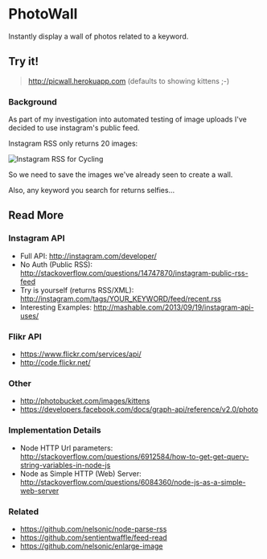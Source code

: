 PhotoWall
=========

Instantly display a wall of photos related to a keyword.

## Try it!

> http://picwall.herokuapp.com (defaults to showing kittens ;-)


### Background

As part of my investigation into automated testing of image uploads
I've decided to use instagram's public feed.

Instagram RSS only returns 20 images:

![Instagram RSS for Cycling](http://i.imgur.com/7tn0wLd.jpg)

So we need to save the images we've already seen to create a wall.

Also, any keyword you search for returns selfies...




## Read More

### Instagram API

- Full API: http://instagram.com/developer/
- No Auth (Public RSS): http://stackoverflow.com/questions/14747870/instagram-public-rss-feed
- Try is yourself (returns RSS/XML): http://instagram.com/tags/YOUR_KEYWORD/feed/recent.rss
- Interesting Examples: http://mashable.com/2013/09/19/instagram-api-uses/

### Flikr API

- https://www.flickr.com/services/api/
- http://code.flickr.net/

### Other

- http://photobucket.com/images/kittens
- https://developers.facebook.com/docs/graph-api/reference/v2.0/photo

### Implementation Details

- Node HTTP Url parameters: http://stackoverflow.com/questions/6912584/how-to-get-get-query-string-variables-in-node-js
- Node as Simple HTTP (Web) Server: http://stackoverflow.com/questions/6084360/node-js-as-a-simple-web-server

### Related 

- https://github.com/nelsonic/node-parse-rss
- https://github.com/sentientwaffle/feed-read
- https://github.com/nelsonic/enlarge-image